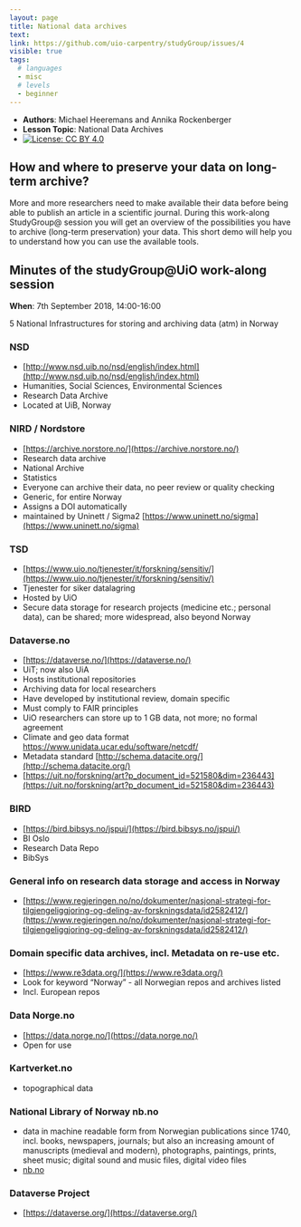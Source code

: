 ```yaml
---
layout: page
title: National data archives
text: 
link: https://github.com/uio-carpentry/studyGroup/issues/4
visible: true
tags:
  # languages
  - misc
  # levels
  - beginner
---
```


<!-- change visible to true if you want it on the site -->
<!-- remove any tags listed above that are not relevant -->

 - **Authors**: Michael Heeremans and Annika Rockenberger
 - **Lesson Topic**: National Data Archives
 - [![License: CC BY 4.0](https://img.shields.io/badge/License-CC%20BY%204.0-lightgrey.svg)](https://creativecommons.org/licenses/by/4.0/)


## How and where to preserve your data on long-term archive?

More and more researchers need to make available their data before being able to publish an article in a scientific journal. During this work-along StudyGroup@ session you will get an overview of the possibilities you have to archive (long-term preservation) your data. This short demo will help you to understand how you can use the available tools.


## Minutes of the studyGroup@UiO work-along session 

**When**: 7th September 2018, 14:00-16:00

5 National Infrastructures for storing and archiving data (atm) in Norway

### NSD
* [http://www.nsd.uib.no/nsd/english/index.html](http://www.nsd.uib.no/nsd/english/index.html)
* Humanities, Social Sciences, Environmental Sciences
* Research Data Archive
* Located at UiB, Norway

### NIRD / Nordstore
* [https://archive.norstore.no/](https://archive.norstore.no/)
* Research data archive
* National Archive
* Statistics
* Everyone can archive their data, no peer review or quality checking
* Generic, for entire Norway
* Assigns a DOI automatically
* maintained by Uninett / Sigma2 [https://www.uninett.no/sigma](https://www.uninett.no/sigma)


### TSD
* [https://www.uio.no/tjenester/it/forskning/sensitiv/](https://www.uio.no/tjenester/it/forskning/sensitiv/)
* Tjenester for siker datalagring
* Hosted by UiO
* Secure data storage for research projects (medicine etc.; personal data), can be shared; more widespread, also beyond Norway

### Dataverse.no
* [https://dataverse.no/](https://dataverse.no/)
* UiT; now also UiA
* Hosts institutional repositories
* Archiving data for local researchers
* Have developed by institutional review, domain specific
* Must comply to FAIR principles
* UiO researchers can store up to 1 GB data, not more; no formal agreement
* Climate and geo data format https://www.unidata.ucar.edu/software/netcdf/
* Metadata standard [http://schema.datacite.org/](http://schema.datacite.org/)
* [https://uit.no/forskning/art?p_document_id=521580&dim=236443](https://uit.no/forskning/art?p_document_id=521580&dim=236443)


### BIRD
* [https://bird.bibsys.no/jspui/](https://bird.bibsys.no/jspui/)
* BI Oslo
* Research Data Repo
* BibSys

### General info on research data storage and access in Norway
* [https://www.regjeringen.no/no/dokumenter/nasjonal-strategi-for-tilgjengeliggjoring-og-deling-av-forskningsdata/id2582412/](https://www.regjeringen.no/no/dokumenter/nasjonal-strategi-for-tilgjengeliggjoring-og-deling-av-forskningsdata/id2582412/)

### Domain specific data archives, incl. Metadata on re-use etc.
* [https://www.re3data.org/](https://www.re3data.org/)
* Look for keyword “Norway” - all Norwegian repos and archives listed
* Incl. European repos

### Data Norge.no
* [https://data.norge.no/](https://data.norge.no/)
* Open for use

### Kartverket.no
* topographical data

### National Library of Norway nb.no
* data in machine readable form from Norwegian publications since 1740, incl. books, newspapers, journals; but also an increasing amount of manuscripts (medieval and modern), photographs, paintings, prints, sheet music; digital sound and music files, digital video files
* [nb.no](https://nb.no)

### Dataverse Project
* [https://dataverse.org/](https://dataverse.org/)
